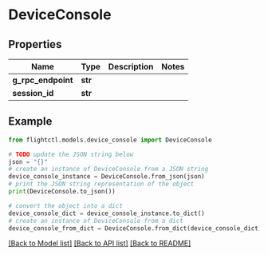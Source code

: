 # DeviceConsole


## Properties

Name | Type | Description | Notes
------------ | ------------- | ------------- | -------------
**g_rpc_endpoint** | **str** |  | 
**session_id** | **str** |  | 

## Example

```python
from flightctl.models.device_console import DeviceConsole

# TODO update the JSON string below
json = "{}"
# create an instance of DeviceConsole from a JSON string
device_console_instance = DeviceConsole.from_json(json)
# print the JSON string representation of the object
print(DeviceConsole.to_json())

# convert the object into a dict
device_console_dict = device_console_instance.to_dict()
# create an instance of DeviceConsole from a dict
device_console_from_dict = DeviceConsole.from_dict(device_console_dict)
```
[[Back to Model list]](../README.md#documentation-for-models) [[Back to API list]](../README.md#documentation-for-api-endpoints) [[Back to README]](../README.md)


